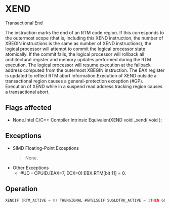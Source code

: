 # XEND

Transactional End

The instruction marks the end of an RTM code region.
If this corresponds to the outermost scope (that is, including this XEND instruction, the number of XBEGIN instructions is the same as number of XEND instructions), the logical processor will attempt to commit the logical processor state atomically.
If the commit fails, the logical processor will rollback all architectural register and memory updates performed during the RTM execution.
The logical processor will resume execution at the fallback address computed from the outermost XBEGIN instruction.
The EAX register is updated to reflect RTM abort information.Execution of XEND outside a transactional region causes a general-protection exception (#GP).
Execution of XEND while in a suspend read address tracking region causes a transactional abort.

## Flags affected

- None.Intel C/C++ Compiler Intrinsic EquivalentXEND void _xend( void );

## Exceptions

- SIMD Floating-Point Exceptions
  > None.
- Other Exceptions
  - #UD - CPUID.(EAX=7, ECX=0):EBX.RTM[bit 11] = 0.

## Operation

```C
XENDIF (RTM_ACTIVE = 0) THENSIGNAL #GPELSEIF SUSLDTRK_ACTIVE = 1THEN GOTO RTM_ABORT_PROCESSING;FI;RTM_NEST_COUNT--IF (RTM_NEST_COUNT = 0) THENTry to commit transactionIF fail to commit transactional executionTHENGOTO RTM_ABORT_PROCESSING;ELSE (* commit success *)RTM_ACTIVE := 0FI;FI;FI;(* For any RTM abort condition encountered during RTM execution *)RTM_ABORT_PROCESSING:Restore architectural register stateDiscard memory updates performed in transactionUpdate EAX with statusRTM_NEST_COUNT := 0RTM_ACTIVE := 0SUSLDTRK_ACTIVE := 0RIP := fallbackRIPELSEEIP := fallbackEIPFI;END
```
